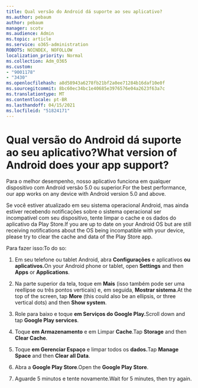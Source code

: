 ```yaml
---
title: Qual versão do Android dá suporte ao seu aplicativo?
ms.author: pebaum
author: pebaum
manager: scotv
ms.audience: Admin
ms.topic: article
ms.service: o365-administration
ROBOTS: NOINDEX, NOFOLLOW
localization_priority: Normal
ms.collection: Adm_O365
ms.custom:
- "9001178"
- "3430"
ms.openlocfilehash: a8d58943a6278fb21bf2a0ee71284b16daf10e0f
ms.sourcegitcommit: 8bc60ec34bc1e40685e3976576e04a2623f63a7c
ms.translationtype: MT
ms.contentlocale: pt-BR
ms.lasthandoff: 04/15/2021
ms.locfileid: "51824171"
---
```

# <a name="what-version-of-android-does-your-app-support"></a><span data-ttu-id="79b8e-102">Qual versão do Android dá suporte ao seu aplicativo?</span><span class="sxs-lookup"><span data-stu-id="79b8e-102">What version of Android does your app support?</span></span>

<span data-ttu-id="79b8e-103">Para o melhor desempenho, nosso aplicativo funciona em qualquer dispositivo com Android versão 5.0 ou superior.</span><span class="sxs-lookup"><span data-stu-id="79b8e-103">For the best performance, our app works on any device with Android version 5.0 and above.</span></span>

<span data-ttu-id="79b8e-104">Se você estiver atualizado em seu sistema operacional Android, mas ainda estiver recebendo notificações sobre o sistema operacional ser incompatível com seu dispositivo, tente limpar o cache e os dados do aplicativo da Play Store.</span><span class="sxs-lookup"><span data-stu-id="79b8e-104">If you are up to date on your Android OS but are still receiving notifications about the OS being incompatible with your device, please try to clear the cache and data of the Play Store app.</span></span>

<span data-ttu-id="79b8e-105">Para fazer isso:</span><span class="sxs-lookup"><span data-stu-id="79b8e-105">To do so:</span></span> 

1. <span data-ttu-id="79b8e-106">Em seu telefone ou tablet Android, abra **Configurações** e aplicativos **ou** **aplicativos.**</span><span class="sxs-lookup"><span data-stu-id="79b8e-106">On your Android phone or tablet, open **Settings** and then **Apps** or **Applications**.</span></span>

2. <span data-ttu-id="79b8e-107">Na parte superior da tela, toque em **Mais** (isso também pode ser uma reellipse ou três pontos verticais) e, em seguida, **Mostrar sistema**.</span><span class="sxs-lookup"><span data-stu-id="79b8e-107">At the top of the screen, tap **More** (this could also be an ellipsis, or three vertical dots) and then **Show system**.</span></span> 

3. <span data-ttu-id="79b8e-108">Role para baixo e toque **em Serviços do Google Play.**</span><span class="sxs-lookup"><span data-stu-id="79b8e-108">Scroll down and tap **Google Play services**.</span></span> 

4. <span data-ttu-id="79b8e-109">Toque **em Armazenamento** e em Limpar **Cache**.</span><span class="sxs-lookup"><span data-stu-id="79b8e-109">Tap **Storage** and then **Clear Cache**.</span></span> 

5. <span data-ttu-id="79b8e-110">Toque **em Gerenciar Espaço** e limpar todos os **dados.**</span><span class="sxs-lookup"><span data-stu-id="79b8e-110">Tap **Manage Space** and then **Clear all Data**.</span></span> 

6. <span data-ttu-id="79b8e-111">Abra a **Google Play Store**.</span><span class="sxs-lookup"><span data-stu-id="79b8e-111">Open the **Google Play Store**.</span></span> 

7. <span data-ttu-id="79b8e-112">Aguarde 5 minutos e tente novamente.</span><span class="sxs-lookup"><span data-stu-id="79b8e-112">Wait for 5 minutes, then try again.</span></span> 